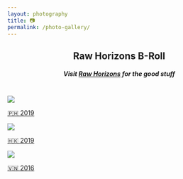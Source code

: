 ```yaml
---
layout: photography
title: 📷
permalink: /photo-gallery/
---
```


<center>
    <h2>Raw Horizons B-Roll</h2>
    <h5 class="text-muted">Visit <a href="https://rawhorizons.gallery">Raw Horizons</a> for the good stuff</h5>
</center>

<br/>
<!-- Note that the clickable area needs to be span instead of div- https://stackoverflow.com/questions/4465923/a-href-link-for-entire-div-in-html-css -->
<div class="grid">
    <a href="/photo-gallery/phillipines-2019/" class="hover-zoom">
        <span>
            <img src="{{ layout.photo-gallery-root-dir | escape }}/philippines-2019/cover.jpg" class="cover-image-thumbnail">
            <p class="text-muted">🇵🇭 2019</p>
        </span>
    </a>
    <a href="/photo-gallery/hong-kong-2019/" class="hover-zoom">
        <span>
            <img src="{{ layout.photo-gallery-root-dir | escape }}/hong-kong-2019/cover.jpg" class="cover-image-thumbnail">
            <p class="text-muted">🇭🇰 2019</p>
        </span>
    </a>
    <a href="/photo-gallery/vietnam-2016/" class="hover-zoom">
        <span>
            <img src="{{ layout.photo-gallery-root-dir | escape }}/vietnam-2016/cover.jpg" class="cover-image-thumbnail">
            <p class="text-muted">🇻🇳 2016</p>
        </span>
    </a>
</div>